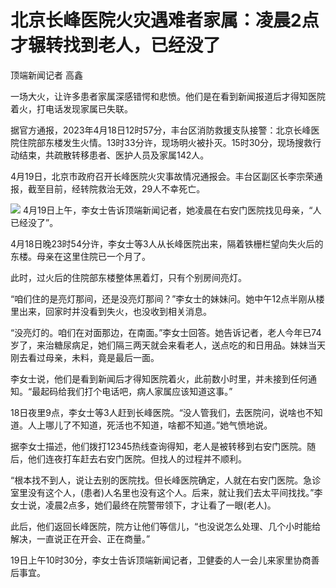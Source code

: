# 北京长峰医院火灾遇难者家属：凌晨2点才辗转找到老人，已经没了

顶端新闻记者 高鑫

一场大火，让许多患者家属深感错愕和悲愤。他们是在看到新闻报道后才得知医院着火，打电话发现家属已失联。

据官方通报，2023年4月18日12时57分，丰台区消防救援支队接警：北京长峰医院住院部东楼发生火情。13时33分许，现场明火被扑灭。15时30分，现场搜救行动结束，共疏散转移患者、医护人员及家属142人。

4月19日，北京市政府召开长峰医院火灾事故情况通报会。丰台区副区长李宗荣通报，截至目前，经转院救治无效，29人不幸死亡。

![](https://inews.gtimg.com/om_bt/O6Ye4FzH110g2d1OHi6jGfxIY97SB8gmhRfZdOznEHo3IAA/1000)
4月19日上午，李女士告诉顶端新闻记者，她凌晨在右安门医院找见母亲，“人已经没了”。

4月18日晚23时54分许，李女士等3人从长峰医院出来，隔着铁栅栏望向失火后的东楼。母亲在这里住院已一个月了。

此时，过火后的住院部东楼整体黑着灯，只有个别房间亮灯。

“咱们住的是亮灯那间，还是没亮灯那间？”李女士的妹妹问。她中午12点半刚从楼里出来，回家时并没看到失火，也没收到相关消息。

“没亮灯的。咱们在对面那边，在南面。”李女士回答。她告诉记者，老人今年已74岁了，来治糖尿病足，她们隔三两天就会来看老人，送点吃的和日用品。妹妹当天刚去看过母亲，未料，竟是最后一面。

李女士说，他们是看到新闻后才得知医院着火，此前数小时里，并未接到任何通知。“最起码给我们打个电话吧，病人家属应该知道这事。”

18日夜里9点，李女士等3人赶到长峰医院。“没人管我们，去医院问，说啥也不知道。人上哪儿了不知道，死活也不知道，啥都不知道。”她气愤地说。

据李女士描述，他们拨打12345热线查询得知，老人是被转移到右安门医院。随后，他们连夜打车赶去右安门医院。但找人的过程并不顺利。

“根本找不到人，说让去别的医院找。但长峰医院确定，人就在右安门医院。急诊室里没有这个人，(患者)人名里也没有这个人。后来，就让我们去太平间找找。”李女士说，凌晨2点多，她们最终在院警带领下，才让看了一眼(老人)。

此后，他们返回长峰医院，院方让他们等信儿，“也没说怎么处理、几个小时能给解决，一直说正在开会、正在商量。”

19日上午10时30分，李女士告诉顶端新闻记者，卫健委的人一会儿来家里协商善后事宜。

